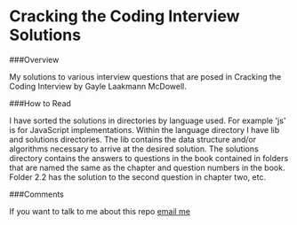 Cracking the Coding Interview Solutions
===

###Overview

My solutions to various interview questions that are posed in Cracking the Coding Interview by Gayle Laakmann McDowell.

###How to Read

I have sorted the solutions in directories by language used. For example 'js' is for JavaScript implementations.  Within the language directory I have lib and solutions directories.  The lib contains the data structure and/or algorithms necessary to arrive at the desired solution.  The solutions directory contains the answers to questions in the book contained in folders that are named the same as the chapter and question numbers in the book.  Folder 2.2 has the solution to the second question in chapter two, etc.

###Comments

If you want to talk to me about this repo [email me](mailto:alexandermichaelmiranda@gmail.com)
